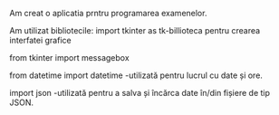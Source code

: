 Am creat o aplicatia prntru programarea examenelor.

Am utilizat bibliotecile:
import tkinter as tk-billioteca pentru crearea interfatei grafice

from tkinter import messagebox

from datetime import datetime -utilizată pentru lucrul cu date și ore.

import json -utilizată pentru a salva și încărca date în/din fișiere de tip JSON.
